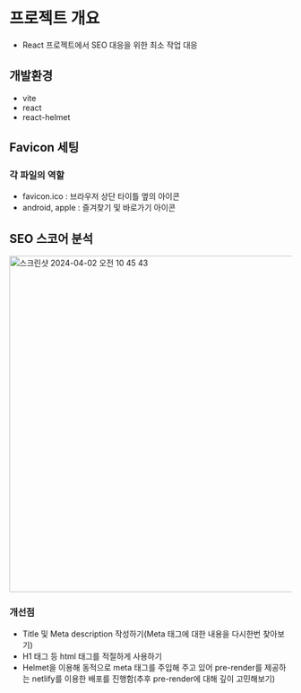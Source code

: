 # 프로젝트 개요
- React 프로젝트에서 SEO 대응을 위한 최소 작업 대응

## 개발환경
- vite
- react
- react-helmet

## Favicon 세팅 
### 각 파일의 역할
- favicon.ico : 브라우저 상단 타이틀 옆의 아이콘
- android, apple : 즐겨찾기 및 바로가기 아이콘


## SEO 스코어 분석
<img width="600" alt="스크린샷 2024-04-02 오전 10 45 43" src="https://github.com/Junparkk/seo-practice/assets/82128525/5a646eba-caaf-4316-868a-d049c9eb0737">

### 개선점
- Title 및 Meta description 작성하기(Meta 태그에 대한 내용을 다시한번 찾아보기)
- H1 태그 등 html 태그를 적절하게 사용하기
- Helmet을 이용해 동적으로 meta 태그를 주입해 주고 있어 pre-render를 제공하는 netlify를 이용한 배포를 진행함(추후 pre-render에 대해 깊이 고민해보기)

